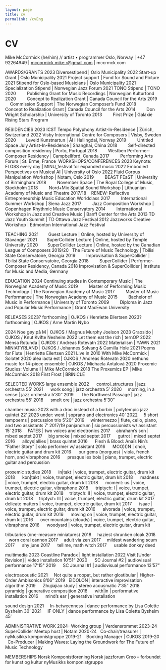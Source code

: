 ```yaml
---
layout: page
title: cv
permalink: /cvEng
---
```


# CV
Mike McCormick (he/him) // artist • programmer
Oslo, Norway | +47 92264949 | mccormick.mike.r@gmail.com | mccrmck.com

AWARDS/GRANTS 2023		Diversestipend | Oslo Municipality
2022         Start-up Grant | Oslo Municipality
2021         Project support | Fund for Sound and Picture
2021         Stipend for Oslo-based Musicians | Oslo Municipality
2021         Specialization Stipend | Norwegian Jazz Forum
2021         TONO Stipend | TONO
2020         Publishing Grant for Music Recordings | Norwegian Kulturfond 2020         Concept to Realization Grant | Canada Council for the Arts 2019         Commission Support | The Norwegian Composer’s Fund 2018         Concept to Realization Grant | Canada Council for the Arts 
2014         Don Wright Scholarship | University of Toronto 2013         First Prize | Galaxie Rising Stars Program

RESIDENCIES 2023		ICST Tempo Polyphony Artist-In-Residence | Zürich, Switzerland
2022         Visby International Centre for Composers | Visby, Sweden
2020         Leveld Kunstnartun | Ål i Hallingdal, Norway 2019         Untitled Space July Artist-In-Residence | Shanghai, China 2018         Self-directed composition residency | Porto, Portugal 2018         Westben Performer-Composer Residency | Campbellford, Canada 2017         Performing Arts Forum | St. Erme, France 
WORKSHOPS/CONFERENCES 2023		Keynote: FLOSS every day | MINU_festival for expanded music
2022         Embodied Perspectives on Musical AI | University of Oslo
2022         Fluid Corpus Manipulation Workshop | Notam, Oslo
2019         BEAST FEaST | University of Birmingham 2018         November Space | The Royal College of Music, Stockholm
2018         Nord+Mix Spatial Sound Workshop | Lithuanian Academy of Music and Theatre 2017/18    RENEW: Reflective Entrepreneurship Music Education Worldclass 
2017         International Summer Workshop | Siena Jazz 2017         Jazz Composition Workshop | Copenhagen Rhythmic Music Conservatory 2014         International Workshop in Jazz and Creative Music | Banff Center for the Arts
2013         TD Jazz Youth Summit | TD Ottawa Jazz Festival
2012         Jazzworks Creative Workshop | Edmonton International Jazz Festival

TEACHING 2021        Guest Lecture | Online, hosted by University of Stavanger 2021        SuperCollider Lecture | Online, hosted by Temple University 2020        SuperCollider Lecture | Online, hosted by the Canadian League of Composers 2019/20   The Future of Music Technology | Tbilisi State Conservatoire, Georgia 2019         Improvisation & SuperCollider | Tbilisi State Conservatoire, Georgia 2018         SuperCollider | Performer-Composer Residency, Canada 2018         Improvisation & SuperCollider | Institute for Music and Media, Germany

EDUCATION 2024		Continuing studies in Contemporary Music | The Norwegian Academy of Music
2019         Master of Performing Music Technology | The Norwegian Academy of Music 2017         Master of Music Performance | The Norwegian Academy of Music 
2015         Bachelor of Music in Performance | University of Toronto
2009         Diploma in Jazz and Popular Music Performance | Grant MacEwan University

RELEASES
2023?      forthcoming | OJKOS / Henriette Eilertsen
2023?      forthcoming | OJKOS / Arne Martin Nybo

2024	       Noe gøy på M | OJKOS / Magnus Murphy Joelson
2023        Graosido | OJKOS / Knut Kvifte Nesheim
2022        Let them eat the rich | ternOP
2022        Mensa Rotunda | OJKOS / Andreas Rotevatn
2022        Materialism | YAWN
2021        MINIATYRLAND | OJKOS / Johannes Solvang & Camilla Hole
2021        Poems for Flute | Henriette Eilertsen
2021        Live in 2010 With Mike McCormick | Solotet
2020        alea iacta est | OJKOS / Andreas Rotevatn
2020        nethuns: music for 14-piece ensemble | OJKOS / Michaela Antalová
2020        Proxemic Studies: Volume I | Mike McCormick
2018        The Proxemics EP | Mike McCormick
2018        First Frost | BRINICLE

SELECTED WORKS
large ensemble 2022       control_structures | jazz orchestra 55’
2021       work song | jazz orchestra 5’ 2020       morning, in a sense | jazz orchestra 5’30” 2019       The Northwest Passage | jazz orchestra 55’ 2018       smelt ore | jazz orchestra 5’30”

chamber music
2023	      with a droc instead of a borbin | polytempic jazz quintet 22’
2023       under: went | soprano and electronics 40’
2022       5 short tempoems | percussion trio 5’20”
2019       wintermezzo | flute, cello, piano, and two assistants 7’
2017/19  panjandrum | six percussionists w/ assistant 15’
2018       FATES | two voices and electronics
2017       abraham’s son | mixed septet
2017       big smoke | mixed septet
2017       gutrot | mixed septet
2016       alloys|allies | brass quintet
2016       Flesh & Blood: Anaïs Nin’s “Father Story” | solo performer w/ assistant
2016       MOO)))N | choir, electric guitar and drum kit
2016       our gems (morgues) | viola, french horn, and vibraphone
2016       presque les bois | piano, trumpet, electric guitar and percussion

proxemic studies
2018       in|takt | voice, trumpet, electric guitar, drum kit
2018       kon|takt | voice, trumpet, electric guitar, drum kit
2018       madness | voice, trumpet, electric guitar, drum kit
2018       moment: us | voice, trumpet, electric guitar, vibraphone
2018       triptych: I | voice, trumpet, electric guitar, drum kit
2018       triptych: II | voice, trumpet, electric guitar, drum kit
2018       triptych: III | voice, trumpet, electric guitar, drum kit
2017       delicate matters | voice, trumpet, electric guitar, drum kit
2017       isaac | voice, trumpet, electric guitar, drum kit
2016       alvorada | voice, trumpet, electric guitar, drum kit
2016       moving on | voice, trumpet, electric guitar, drum kit
2016       over mountains (clouds) | voice, trumpet, electric guitar, vibraphone
2016       woodyard | voice, trumpet, electric guitar, drum kit

tributaries (one-measure miniatures)
2018       haziest shrunken cloak
2018       worn coral cannon
2017       adult via zen
2017       mildest wandering scum
2017       shy june
2017       tell me, math witch
2017       usable donkey deed

multimedia 2023       Coastline Paradox | light installation
2022       Visit [Under Revision] | video installation 10’51”
2020       SC Journal #2 | audiovisual performance 17’15"
2019       SC Journal #1 | audiovisual performance 13’57”

electroacoustic
2021       Not quite a roopat, but rather glostibular | Higher-Order Ambisonics 8’06”
2019       EIDOLON | interactive improvisation algorithm 2019       Zhujiajiao study | stereo acousmatic 7’35”
2018       pyramidg | generative composition 2018       with|in | performative installation 2016       mind’s ear | generative installation

sound design
2021       In-betweenness | dance performance by Lisa Colette Bysheim 30’
2021       IF ONLY | dance performance by Lisa Colette Bysheim 45’

ADMINISTRATIVE WORK 2024-        Working group | Verdensrommet
2023-24    SuperCollider Meetup host | Notam
2020-24    Co-chair/treasurer | nyMusikks komponistgruppe 2019-21    Booking Manager | OJKOS 2019-20    Co-Producer | Making Waves: Laying the Groundwork for The Future of Music Technology

MEMBERSHIPS
Norsk Komponistforening
Norsk jazzforum
Creo – forbundet for kunst og kultur
nyMusikks komponistgruppe
